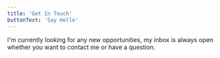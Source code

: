 ```yaml
---
title: 'Get In Touch'
buttonText: 'Say Hello'
---
```


I'm currently looking for any new opportunities, my inbox is always open whether you want to contact me or have a question.
